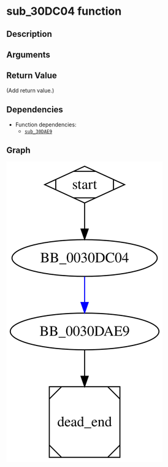 # sub_30DC04 function

## Description


## Arguments


## Return Value

(Add return value.)

## Dependencies

* Function dependencies:
  * [`sub_30DAE9`](sub_30DAE9.md)

## Graph

![sub_30DC04 Graph](../svg/sub_30DC04.svg "sub_30DC04 Graph")

